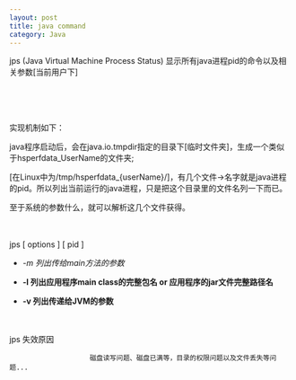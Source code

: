 ```yaml
---
layout: post
title: java command
category: Java
---
```


jps (Java Virtual Machine Process Status) 显示所有java进程pid的命令以及相关参数[当前用户下]

<br/> <br/> <br/>



实现机制如下：

java程序启动后，会在java.io.tmpdir指定的目录下[临时文件夹]，生成一个类似于hsperfdata_UserName的文件夹;

[在Linux中为/tmp/hsperfdata_{userName}/]，有几个文件->名字就是java进程的pid。所以列出当前运行的java进程，只是把这个目录里的文件名列一下而已。 

至于系统的参数什么，就可以解析这几个文件获得。
<br/> <br/> <br/>




jps [ options ] [ pid ]

*  *-m 列出传给main方法的参数*

*  **-l 列出应用程序main class的完整包名 or 应用程序的jar文件完整路径名**

*  **-v 列出传递给JVM的参数**
<br/> <br/> <br/>




jps 失效原因

                        磁盘读写问题、磁盘已满等，目录的权限问题以及文件丢失等问题...
